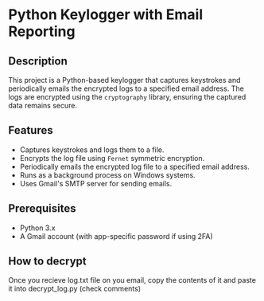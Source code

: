 # Python Keylogger with Email Reporting

## Description

This project is a Python-based keylogger that captures keystrokes and periodically emails the encrypted logs to a specified email address. The logs are encrypted using the `cryptography` library, ensuring the captured data remains secure.

## Features

- Captures keystrokes and logs them to a file.
- Encrypts the log file using `Fernet` symmetric encryption.
- Periodically emails the encrypted log file to a specified email address.
- Runs as a background process on Windows systems.
- Uses Gmail's SMTP server for sending emails.

## Prerequisites

- Python 3.x
- A Gmail account (with app-specific password if using 2FA)

## How to decrypt
Once you recieve log.txt file on you email, copy the contents of it and paste it into decrypt_log.py (check comments)
